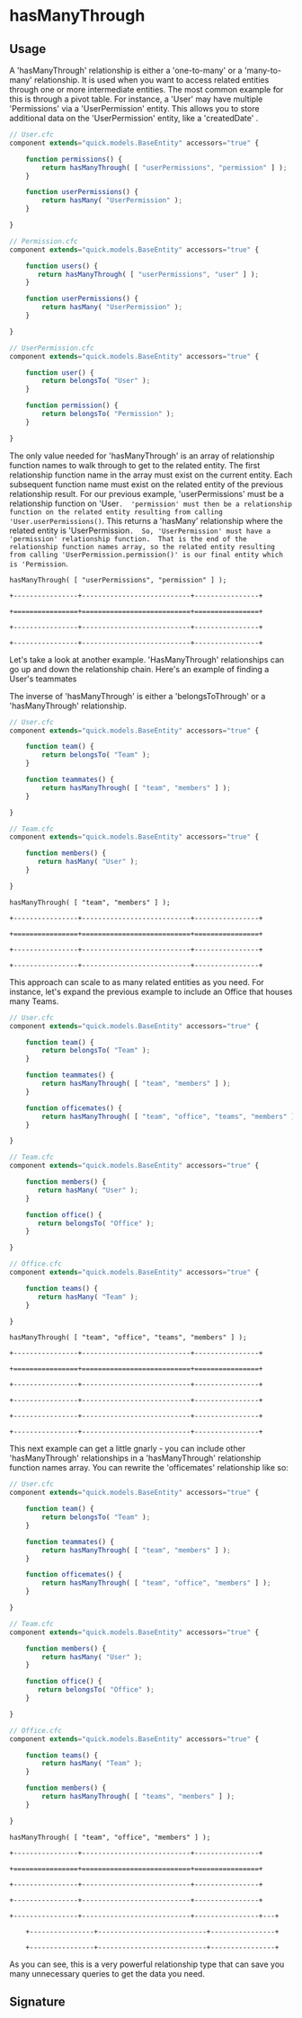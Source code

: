 # hasManyThrough

## Usage

A 'hasManyThrough' relationship is either a 'one-to-many' or a 'many-to-many' relationship. It is used when you want to access related entities through one or more intermediate entities. The most common example for this is through a pivot table. For instance, a 'User' may have multiple 'Permissions' via a 'UserPermission' entity. This allows you to store additional data on the 'UserPermission' entity, like a 'createdDate' .

```javascript
// User.cfc
component extends="quick.models.BaseEntity" accessors="true" {

    function permissions() {
        return hasManyThrough( [ "userPermissions", "permission" ] );
    }

    function userPermissions() {
        return hasMany( "UserPermission" );
    }

}
```

```javascript
// Permission.cfc
component extends="quick.models.BaseEntity" accessors="true" {

    function users() {
       return hasManyThrough( [ "userPermissions", "user" ] );
    }

    function userPermissions() {
        return hasMany( "UserPermission" );
    }

}
```

```javascript
// UserPermission.cfc
component extends="quick.models.BaseEntity" accessors="true" {

    function user() {
        return belongsTo( "User" );
    }

    function permission() {
        return belongsTo( "Permission" );
    }

}
```

The only value needed for 'hasManyThrough' is an array of relationship function names to walk through to get to the related entity.  The first relationship function name in the array must exist on the current entity.  Each subsequent function name must exist on the related entity of the previous relationship result.  For our previous example, 'userPermissions' must be a relationship function on 'User`.  'permission' must then be a relationship function on the related entity resulting from calling 'User.userPermissions()`.  This returns a 'hasMany' relationship where the related entity is 'UserPermission`.  So, 'UserPermission' must have a 'permission' relationship function.  That is the end of the relationship function names array, so the related entity resulting from calling 'UserPermission.permission()' is our final entity which is 'Permission`.

```text
hasManyThrough( [ "userPermissions", "permission" ] );

+----------------+---------------------------+----------------+

+================+===========================+================+

+----------------+---------------------------+----------------+

+----------------+---------------------------+----------------+
```

Let's take a look at another example.  'HasManyThrough' relationships can go up and down the relationship chain.  Here's an example of finding a User's teammates

The inverse of 'hasManyThrough' is either a 'belongsToThrough' or a 'hasManyThrough' relationship.

```javascript
// User.cfc
component extends="quick.models.BaseEntity" accessors="true" {

    function team() {
        return belongsTo( "Team" );
    }

    function teammates() {
        return hasManyThrough( [ "team", "members" ] );
    }

}
```

```javascript
// Team.cfc
component extends="quick.models.BaseEntity" accessors="true" {

    function members() {
       return hasMany( "User" );
    }

}
```

```text
hasManyThrough( [ "team", "members" ] );

+----------------+---------------------------+----------------+

+================+===========================+================+

+----------------+---------------------------+----------------+

+----------------+---------------------------+----------------+
```

This approach can scale to as many related entities as you need.  For instance, let's expand the previous example to include an Office that houses many Teams.

```javascript
// User.cfc
component extends="quick.models.BaseEntity" accessors="true" {

    function team() {
        return belongsTo( "Team" );
    }

    function teammates() {
        return hasManyThrough( [ "team", "members" ] );
    }

    function officemates() {
        return hasManyThrough( [ "team", "office", "teams", "members" ] );
    }

}
```

```javascript
// Team.cfc
component extends="quick.models.BaseEntity" accessors="true" {

    function members() {
       return hasMany( "User" );
    }

    function office() {
       return belongsTo( "Office" );
    }

}
```

```javascript
// Office.cfc
component extends="quick.models.BaseEntity" accessors="true" {

    function teams() {
       return hasMany( "Team" );
    }

}
```

```text
hasManyThrough( [ "team", "office", "teams", "members" ] );

+----------------+---------------------------+----------------+

+================+===========================+================+

+----------------+---------------------------+----------------+

+----------------+---------------------------+----------------+

+----------------+---------------------------+----------------+

+----------------+---------------------------+----------------+
```

This next example can get a little gnarly - you can include other 'hasManyThrough' relationships in a 'hasManyThrough' relationship function names array.  You can rewrite the 'officemates' relationship like so:

```javascript
// User.cfc
component extends="quick.models.BaseEntity" accessors="true" {

    function team() {
        return belongsTo( "Team" );
    }

    function teammates() {
        return hasManyThrough( [ "team", "members" ] );
    }

    function officemates() {
        return hasManyThrough( [ "team", "office", "members" ] );
    }

}
```

```javascript
// Team.cfc
component extends="quick.models.BaseEntity" accessors="true" {

    function members() {
        return hasMany( "User" );
    }

    function office() {
       return belongsTo( "Office" );
    }

}
```

```javascript
// Office.cfc
component extends="quick.models.BaseEntity" accessors="true" {

    function teams() {
        return hasMany( "Team" );
    }

    function members() {
        return hasManyThrough( [ "teams", "members" ] );
    }

}
```

```text
hasManyThrough( [ "team", "office", "members" ] );

+----------------+---------------------------+----------------+

+================+===========================+================+

+----------------+---------------------------+----------------+

+----------------+---------------------------+----------------+

+----------------+---------------------------+----------------+---+

    +----------------+---------------------------+----------------+

    +----------------+---------------------------+----------------+
```

As you can see, this is a very powerful relationship type that can save you many unnecessary queries to get the data you need.

## Signature








